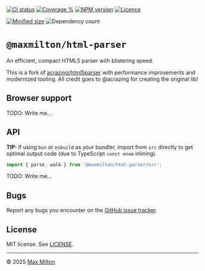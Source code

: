 [![CI status](https://badgen.net/github/checks/maxmilton/html-parser?label=ci)](https://github.com/maxmilton/html-parser/actions)
[![Coverage %](https://badgen.net/codeclimate/coverage/maxmilton/html-parser)](https://codeclimate.com/github/maxmilton/html-parser)
[![NPM version](https://badgen.net/npm/v/@maxmilton/html-parser)](https://www.npmjs.com/package/@maxmilton/html-parser)
[![Licence](https://badgen.net/github/license/maxmilton/html-parser)](./LICENSE)

<!-- TODO: Migrate to badgen.net once it supports qlty.sh -->
<!-- [![Coverage %](https://qlty.sh/badges/70fc14d1-7e02-46e6-8c6d-4d3d034c2e5a/test_coverage.svg)](https://qlty.sh/gh/maxmilton/projects/html-parser) -->

[![Minified size](https://badgen.net/bundlephobia/minzip/@maxmilton/html-parser)](https://bundlephobia.com/package/@maxmilton/html-parser)
![Dependency count](https://badgen.net/bundlephobia/dependency-count/@maxmilton/html-parser)

# `@maxmilton/html-parser`

An efficient, compact HTML5 parser with blistering speed.

This is a fork of [acrazing/html5parser](https://github.com/acrazing/html5parser) with performance improvements and modernized tooling. All credit goes to @acrazing for creating the original lib!

## Browser support

TODO: Write me...

## API

**TIP:** If using `bun` or `esbuild` as your bundler, import from `src` directly to get optimal output code (due to TypeScript `const enum` inlining).

```ts
import { parse, walk } from '@maxmilton/html-parser/src';
```

TODO: Write me...

## Bugs

Report any bugs you encounter on the [GitHub issue tracker](https://github.com/maxmilton/html-parser/issues).

## License

MIT license. See [LICENSE](https://github.com/maxmilton/html-parser/blob/master/LICENSE).

---

© 2025 [Max Milton](https://maxmilton.com)
